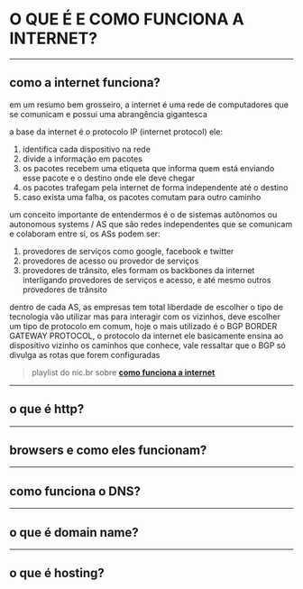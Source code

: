 # O QUE É E COMO FUNCIONA A INTERNET?
---
## como a internet funciona?

em um resumo bem grosseiro, a internet é uma rede de computadores que se comunicam e possui uma abrangência gigantesca

a base da internet é o protocolo IP (internet protocol) ele:

1. identifica cada dispositivo na rede
2. divide a informação em pacotes
3. os pacotes recebem uma etiqueta que informa quem está enviando esse pacote e o destino onde ele deve chegar
4. os pacotes trafegam pela internet de forma independente até o destino
5. caso exista uma falha, os pacotes comutam para outro caminho

um conceito importante de entendermos é o de sistemas autônomos ou autonomous systems / AS que são redes independentes que se comunicam e colaboram entre si, os ASs podem ser:

1. provedores de serviços como google, facebook e twitter
2. provedores de acesso ou provedor de serviços
3. provedores de trânsito, eles formam os backbones da internet interligando provedores de serviços e acesso, e até mesmo outros provedores de trânsito

dentro de cada AS, as empresas tem total liberdade de escolher o tipo de tecnologia vão utilizar
mas para interagir com os vizinhos, deve escolher um tipo de protocolo em comum, hoje o mais utilizado é o BGP
BORDER GATEWAY PROTOCOL, o protocolo da internet
ele basicamente ensina ao dispositivo vizinho os caminhos que conhece, vale ressaltar que o BGP só divulga as rotas que forem configuradas

> playlist do nic.br sobre <strong><a href="https://www.youtube.com/playlist?list=PLQq8-9yVHyOYMFAc9v7Yb_cqmNMksEdrk">como funciona a internet</a></strong> <br/> 
>

---
## o que é http?
---
## browsers e como eles funcionam?
---
## como funciona o DNS?
---
## o que é domain name?
---
## o que é hosting?